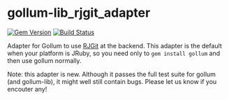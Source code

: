 gollum-lib_rjgit_adapter
========================
[![Gem Version](https://badge.fury.io/rb/gollum-rjgit_adapter.svg)](http://badge.fury.io/rb/gollum-rjgit_adapter)
[![Build Status](https://travis-ci.org/repotag/gollum-lib_rjgit_adapter.png)](https://travis-ci.org/gollum/rjgit_adapter)


Adapter for Gollum to use [RJGit](https://github.com/repotag/rjgit) at the backend. This adapter is the default when your platform is JRuby, so you need only to `gem install gollum` and then use gollum normally.

Note: this adapter is new. Although it passes the full test suite for gollum (and gollum-lib), it might well still contain bugs. Please let us know if you encouter any!
